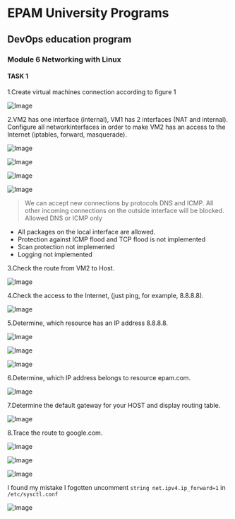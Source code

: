# EPAM University Programs

## DevOps education program
### Module 6 Networking with Linux 


#### TASK 1
1.Create virtual machines connection according to figure 1

![Image](https://github.com/Twicer/DevOps_online_Dnipro_2020Q42021Q1/blob/master/m6/Task6.1/screens/main.jpg)

2.VM2 has one interface (internal), VM1 has 2 interfaces (NAT and internal). Configure  all networkinterfaces in order to make VM2 has an access to the Internet (iptables, forward, masquerade).

![Image](https://github.com/Twicer/DevOps_online_Dnipro_2020Q42021Q1/blob/master/m6/Task6.1/screens/0.png)

![Image](https://github.com/Twicer/DevOps_online_Dnipro_2020Q42021Q1/blob/master/m6/Task6.1/screens/0a.png)

![Image](https://github.com/Twicer/DevOps_online_Dnipro_2020Q42021Q1/blob/master/m6/Task6.1/screens/2a.png)

![Image](https://github.com/Twicer/DevOps_online_Dnipro_2020Q42021Q1/blob/master/m6/Task6.1/screens/2b.png)

>We can accept new connections by protocols DNS and ICMP. All other incoming connections on the outside interface will be blocked. Allowed DNS or ICMP only

* All packages on the local interface are allowed.
* Protection against ICMP flood and TСP flood is not implemented
* Scan protection not implemented
* Logging not implemented

3.Check the route from VM2 to Host.

![Image](https://github.com/Twicer/DevOps_online_Dnipro_2020Q42021Q1/blob/master/m6/Task6.1/screens/3.png)

4.Check the access to the Internet, (just ping, for example, 8.8.8.8).

![Image](https://github.com/Twicer/DevOps_online_Dnipro_2020Q42021Q1/blob/master/m6/Task6.1/screens/4.png)

5.Determine, which  resource has an IP address 8.8.8.8.

![Image](https://github.com/Twicer/DevOps_online_Dnipro_2020Q42021Q1/blob/master/m6/Task6.1/screens/5a.png)

![Image](https://github.com/Twicer/DevOps_online_Dnipro_2020Q42021Q1/blob/master/m6/Task6.1/screens/5b.png)

![Image](https://github.com/Twicer/DevOps_online_Dnipro_2020Q42021Q1/blob/master/m6/Task6.1/screens/5c.png)

6.Determine, which  IP address belongs to resource epam.com.

![Image](https://github.com/Twicer/DevOps_online_Dnipro_2020Q42021Q1/blob/master/m6/Task6.1/screens/6.png)

7.Determine the default gateway for your HOST and display routing table. 

![Image](https://github.com/Twicer/DevOps_online_Dnipro_2020Q42021Q1/blob/master/m6/Task6.1/screens/7.png)

8.Trace the route to google.com. 

![Image](https://github.com/Twicer/DevOps_online_Dnipro_2020Q42021Q1/blob/master/m6/Task6.1/screens/8.png)

![Image](https://github.com/Twicer/DevOps_online_Dnipro_2020Q42021Q1/blob/master/m6/Task6.1/screens/9.png)

![Image](https://github.com/Twicer/DevOps_online_Dnipro_2020Q42021Q1/blob/master/m6/Task6.1/screens/9b.png)

I found my mistake I fogotten uncomment ```string net.ipv4.ip_forward=1``` in ```/etc/sysctl.conf```

![Image](https://github.com/Twicer/DevOps_online_Dnipro_2020Q42021Q1/blob/master/m6/Task6.1/screens/10.png)
